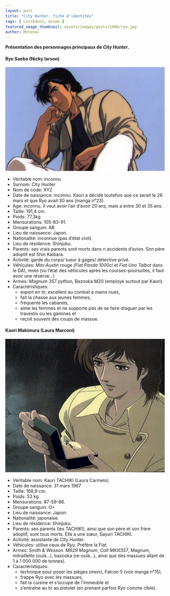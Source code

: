```yaml
---
layout: post
title: "City Hunter, fiche d'identités"
tags: [ LostEden2, Anime ]
featured_image_thumbnail: assets/images/posts/1998/ryo.jpg
author: Motenai
---
```


**Présentation des personnages principaux de *City Hunter*.**

#### Ryo Saeba (Nicky larson)

![Ryo](assets/images/posts/1998/ryo.jpg)


- Véritable nom: inconnu
- Surnom: City Hunter
- Nom de code: XYZ
- Date de naissance: inconnu. Kaori a décidé toutefois que ce serait le 26 mars et que Ryo avait 30 ans (manga n°23).
- Age: inconnu. Il veut avoir l’air d’avoir 20 ans, mais a entre 30 et 35 ans.
- Taille: 191,4 cm.
- Poids: 77,3kg
- Mensurations: 105-83-91.
- Groupe sanguin: AB
- Lieu de naissance: Japon.
- Nationalité: inconnue (pas d’état civil).
- Lieu de résidence: Shinjuku.
- Parents: ses vrais parents sont morts dans n accidents d’avion. Son père adoptif est Shin Kaibara.
- Activité: garde du corps/ tueur à gages/ détective privé.
- Véhicules: *Mini Austin* rouge (*Fiat Panda 1000cl* et *Fiat Uno Talbot* dans le DA), moto (vu l’état des véhicules après les courses-poursuites, il faut avoir une réserve...)
- Armes: *Magnum 357 python*, Bazooka M20 (employé surtout par Kaori).
- Caractéristiques:
    - expert en tir, excellent au combat à mains nues,
    - fait la chasse aux jeunes femmes,
    - fréquente les cabarets,
    - aime les femmes et ne supporte pas de se faire draguer par les travestis ou les gamines et
    - reçoit souvent des coups de massue.

#### Kaori Makimura (Laura Marconi)

![Kaori](assets/images/posts/1998/kaori.jpg)

- Véritable nom: Kaori TACHIKI (Laura Carmelo)
- Date de naissance: 31 mars 1967
- Taille: 168,9 cm.
- Poids: 53 kg
- Mensurations: 87-59-86.
- Groupe sanguin: O+
- Lieu de naissance: Japon.
- Nationalité: japonaise.
- Lieu de résidence: Shinjuku.
- Parents: ses parents (les TACHIKI), ainsi que son père et son frère adoptif, sont tous morts. Elle a une sœur, Sayuri TACHIKI.
- Activité: assistante de City Hunter.
- Véhicules: utilise ceux de Ryu. Préfère la Fiat.
- Armes: *Smith & Wesson*. *M629 Magnum*, *Colt MKIII357*, Magnum, mitraillette (oulà...), bazooka (re-oulà...), ainsi que des massues allant de 1 à 1 000 000 de tonnes).
- Caractéristiques:
    - technique pour poser les pièges (merci, Falcon !) (voir manga n°15),
    - frappe Ryo avec les massues,
    - fait la cuisine et s’occupe de l’immeuble et
    - s’entraîne au tir au pistolet (en prenant parfois Ryo comme cible).